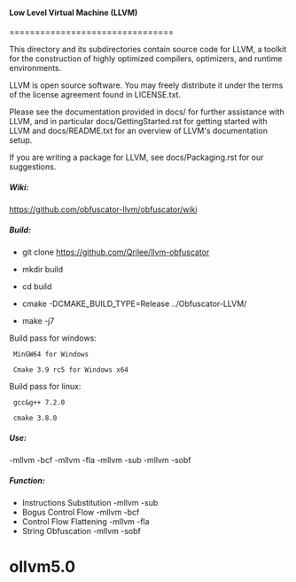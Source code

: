 #### Low Level Virtual Machine (LLVM)
================================

This directory and its subdirectories contain source code for LLVM,
a toolkit for the construction of highly optimized compilers,
optimizers, and runtime environments.

LLVM is open source software. You may freely distribute it under the terms of
the license agreement found in LICENSE.txt.

Please see the documentation provided in docs/ for further
assistance with LLVM, and in particular docs/GettingStarted.rst for getting
started with LLVM and docs/README.txt for an overview of LLVM's
documentation setup.

If you are writing a package for LLVM, see docs/Packaging.rst for our
suggestions.

##### Wiki: 

https://github.com/obfuscator-llvm/obfuscator/wiki

##### Build:

  * git clone https://github.com/Qrilee/llvm-obfuscator
  
  * mkdir build
  
  * cd build
  
  * cmake -DCMAKE_BUILD_TYPE=Release ../Obfuscator-LLVM/
  
  * make -j7
  
  Build pass for windows:
  
     MinGW64 for Windows
     
     Cmake 3.9 rc5 for Windows x64
     
  Build pass for linux:
  
     gcc&g++ 7.2.0
     
     cmake 3.8.0
     
##### Use:

-mllvm -bcf -mllvm -fla -mllvm -sub -mllvm -sobf
  
##### Function:

* Instructions Substitution -mllvm -sub
* Bogus Control Flow -mllvm -bcf
* Control Flow Flattening -mllvm -fla
* String Obfuscation -mllvm -sobf
# ollvm5.0
